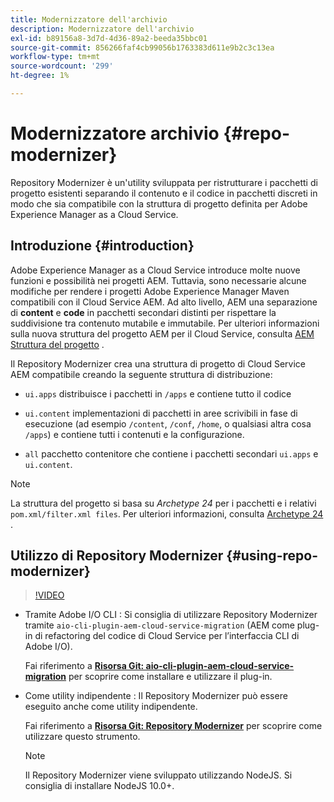 ```yaml
---
title: Modernizzatore dell'archivio
description: Modernizzatore dell'archivio
exl-id: b89156a8-3d7d-4d36-89a2-beeda35bbc01
source-git-commit: 856266faf4cb99056b1763383d611e9b2c3c13ea
workflow-type: tm+mt
source-wordcount: '299'
ht-degree: 1%

---
```


# Modernizzatore archivio {#repo-modernizer}

Repository Modernizer è un&#39;utility sviluppata per ristrutturare i pacchetti di progetto esistenti separando il contenuto e il codice in pacchetti discreti in modo che sia compatibile con la struttura di progetto definita per Adobe Experience Manager as a Cloud Service.

## Introduzione {#introduction}

Adobe Experience Manager as a Cloud Service introduce molte nuove funzioni e possibilità nei progetti AEM. Tuttavia, sono necessarie alcune modifiche per rendere i progetti Adobe Experience Manager Maven compatibili con il Cloud Service AEM. Ad alto livello, AEM una separazione di **content** e **code** in pacchetti secondari distinti per rispettare la suddivisione tra contenuto mutabile e immutabile. Per ulteriori informazioni sulla nuova struttura del progetto AEM per il Cloud Service, consulta [AEM Struttura del progetto](https://experienceleague.adobe.com/docs/experience-manager-cloud-service/implementing/developing/aem-project-content-package-structure.html) .

Il Repository Modernizer crea una struttura di progetto di Cloud Service AEM compatibile creando la seguente struttura di distribuzione:

* `ui.apps` distribuisce i pacchetti in  `/apps` e contiene tutto il codice

* `ui.content` implementazioni di pacchetti in aree scrivibili in fase di esecuzione (ad esempio  `/content`,  `/conf`,  `/home`, o qualsiasi altra cosa  `/apps`) e contiene tutti i contenuti e la configurazione.

* `all` pacchetto contenitore che contiene i pacchetti secondari  `ui.apps` e  `ui.content`.

>[!NOTE]
>La struttura del progetto si basa su *Archetype 24* per i pacchetti e i relativi `pom.xml/filter.xml files`. Per ulteriori informazioni, consulta [Archetype 24](https://github.com/adobe/aem-project-archetype) .

## Utilizzo di Repository Modernizer {#using-repo-modernizer}

>[!VIDEO](https://video.tv.adobe.com/v/333057/?quality=12&learn=on)

* Tramite Adobe I/O CLI : Si consiglia di utilizzare Repository Modernizer tramite `aio-cli-plugin-aem-cloud-service-migration` (AEM come plug-in di refactoring del codice di Cloud Service per l’interfaccia CLI di Adobe I/O).

   Fai riferimento a **[Risorsa Git: aio-cli-plugin-aem-cloud-service-migration](https://github.com/adobe/aio-cli-plugin-aem-cloud-service-migration#introduction)** per scoprire come installare e utilizzare il plug-in.

* Come utility indipendente : Il Repository Modernizer può essere eseguito anche come utility indipendente.

   Fai riferimento a **[Risorsa Git: Repository Modernizer](https://github.com/adobe/aem-cloud-service-source-migration/tree/master/packages/repository-modernizer)** per scoprire come utilizzare questo strumento.

   >[!NOTE]
   >
   >Il Repository Modernizer viene sviluppato utilizzando NodeJS. Si consiglia di installare NodeJS 10.0+.
